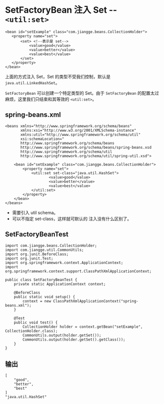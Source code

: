 # SetFactoryBean 注入 Set -- `<util:set>`

```
<bean id="setExample" class="com.jiangge.beans.CollectionHolder">
   <property name="set">
       <set> <!--表示是 set-->
           <value>good</value>
           <value>better</value>
           <value>best</value>
       </set>
   </property>
</bean>
```
上面的方式注入 Set，Set 的类型不受我们控制，默认是 `java.util.LinkedHashSet`。

`SetFactoryBean` 可以创建一个特定类型的 Set。由于 `SetFactoryBean` 的配置太过麻烦，这里我们只结束和其等效的 `<util:set>`。

## spring-beans.xml


```<?xml version="1.0" encoding="UTF-8"?>
<beans xmlns="http://www.springframework.org/schema/beans"
       xmlns:xsi="http://www.w3.org/2001/XMLSchema-instance"
       xmlns:util="http://www.springframework.org/schema/util"
       xsi:schemaLocation="
       http://www.springframework.org/schema/beans
       http://www.springframework.org/schema/beans/spring-beans.xsd
       http://www.springframework.org/schema/util
       http://www.springframework.org/schema/util/spring-util.xsd">

    <bean id="setExample" class="com.jiangge.beans.CollectionHolder">
        <property name="set">
            <util:set set-class="java.util.HashSet">
                    <value>good</value>
                    <value>better</value>
                    <value>best</value>
            </util:set>
        </property>
    </bean>
</beans>
```

- 需要引入 util schema。
- 可以不指定 set-class，这样就可默认的 <set> 注入没有什么区别了。
	
## SetFactoryBeanTest

```
import com.jiangge.beans.CollectionHolder;
import com.jiangge.util.CommonUtils;
import org.junit.BeforeClass;
import org.junit.Test;
import org.springframework.context.ApplicationContext;
import org.springframework.context.support.ClassPathXmlApplicationContext;

public class SetFactoryBeanTest {
    private static ApplicationContext context;

    @BeforeClass
    public static void setup() {
        context = new ClassPathXmlApplicationContext("spring-beans.xml");
    }

    @Test
    public void test() {
        CollectionHolder holder = context.getBean("setExample", CollectionHolder.class);
        CommonUtils.output(holder.getSet());
        CommonUtils.output(holder.getSet().getClass());
    }
}
```

## 输出

```
[
    "good",
    "better",
    "best"
]
"java.util.HashSet"
```


